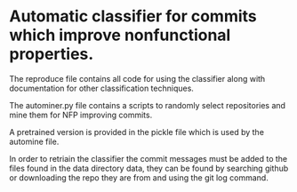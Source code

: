 # Automatic classifier for commits which improve nonfunctional properties.

The reproduce file contains all code for using the classifier along with documentation for other classification techniques.

The autominer.py file contains a scripts to randomly select repositories and mine them for NFP improving commits.

A pretrained version is provided in the pickle file which is used by the automine file.

In order to retriain the classifier the commit messages must be added to the files found in the data directory data, they can be found by searching github or downloading the repo they are from and using the git log command.